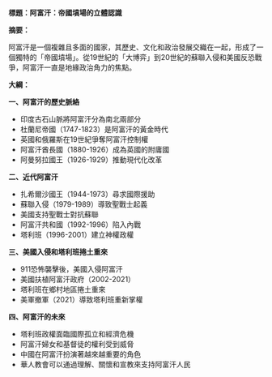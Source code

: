 **標題：阿富汗：帝國墳場的立體認識**

**摘要：**

阿富汗是一個複雜且多面的國家，其歷史、文化和政治發展交織在一起，形成了一個獨特的「帝國墳場」。從19世紀的「大博弈」到20世紀的蘇聯入侵和美國反恐戰爭，阿富汗一直是地緣政治角力的焦點。

**大綱：**

**一、阿富汗的歷史脈絡**

* 印度古石山脈將阿富汗分為南北兩部分
* 杜蘭尼帝國（1747-1823）是阿富汗的黃金時代
* 英國和俄羅斯在19世紀爭奪阿富汗控制權
* 阿富汗酋長國（1880-1926）成為英國的附庸國
* 阿曼努拉國王（1926-1929）推動現代化改革

**二、近代阿富汗**

* 扎希爾沙國王（1944-1973）尋求國際援助
* 蘇聯入侵（1979-1989）導致聖戰士起義
* 美國支持聖戰士對抗蘇聯
* 阿富汗共和國（1992-1996）陷入內戰
* 塔利班（1996-2001）建立神權政權

**三、美國入侵和塔利班捲土重來**

* 911恐怖襲擊後，美國入侵阿富汗
* 美國扶植阿富汗政府（2002-2021）
* 塔利班在鄉村地區捲土重來
* 美軍撤軍（2021）導致塔利班重新掌權

**四、阿富汗的未來**

* 塔利班政權面臨國際孤立和經濟危機
* 阿富汗婦女和基督徒的權利受到威脅
* 中國在阿富汗扮演著越來越重要的角色
* 華人教會可以通過理解、關懷和宣教來支持阿富汗人民